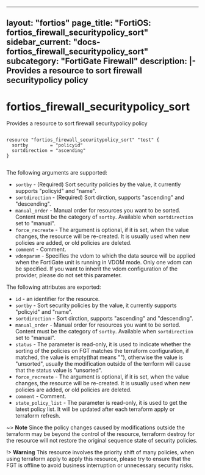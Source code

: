 
---
layout: "fortios"
page_title: "FortiOS: fortios_firewall_securitypolicy_sort"
sidebar_current: "docs-fortios_firewall_securitypolicy_sort"
subcategory: "FortiGate Firewall"
description: |-
  Provides a resource to sort firewall securitypolicy policy
---

# fortios_firewall_securitypolicy_sort
Provides a resource to sort firewall securitypolicy policy

```hcl

resource "fortios_firewall_securitypolicy_sort" "test" {
  sortby        = "policyid"
  sortdirection = "ascending"
}
		
```

The following arguments are supported:

* `sortby` - (Required) Sort security policies by the value, it currently supports "policyid" and "name".
* `sortdirection` - (Required) Sort dirction, supports "ascending" and "descending".
* `manual_order` - Manual order for resources you want to be sorted. Content must be the category of `sortby`. Available when `sortdirection` set to "manual".
* `force_recreate` - The argument is optional, if it is set, when the value changes, the resource will be re-created. It is usually used when new policies are added, or old policies are deleted.
* `comment` - Comment.
* `vdomparam` - Specifies the vdom to which the data source will be applied when the FortiGate unit is running in VDOM mode. Only one vdom can be specified. If you want to inherit the vdom configuration of the provider, please do not set this parameter.

The following attributes are exported:

* `id` - an identifier for the resource.
* `sortby` - Sort security policies by the value, it currently supports "policyid" and "name".
* `sortdirection` - Sort dirction, supports "ascending" and "descending".
* `manual_order` - Manual order for resources you want to be sorted. Content must be the category of `sortby`. Available when `sortdirection` set to "manual".
* `status` - The parameter is read-only, it is used to indicate whether the sorting of the policies on FGT matches the terraform configuration, if matched, the value is empty(that means ""), otherwise the value is "unsorted", usually the modification outside of the terrform will cause that the status value is "unsorted".
* `force_recreate` - The argument is optional, if it is set, when the value changes, the resource will be re-created. It is usually used when new policies are added, or old policies are deleted.
* `comment` - Comment.
* `state_policy_list` - The parameter is read-only, it is used to get the latest policy list. It will be updated after each terraform apply or terraform refresh.


~> **Note** Since the policy changes caused by modifications outside the terraform may be beyond the control of the resource, terraform destroy for the resource will not restore the original sequence state of security policies.

!> **Warning** This resource involves the priority shift of many policies, when using terraform apply to apply this resource, please try to ensure that the FGT is offline to avoid business interruption or unnecessary security risks.


